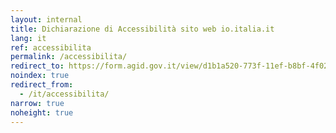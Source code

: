 ```yaml
---
layout: internal
title: Dichiarazione di Accessibilità sito web io.italia.it
lang: it
ref: accessibilita
permalink: /accessibilita/
redirect_to: https://form.agid.gov.it/view/d1b1a520-773f-11ef-b8bf-4f02c3f2bc4b
noindex: true
redirect_from:
  - /it/accessibilita/
narrow: true
noheight: true
---
```

